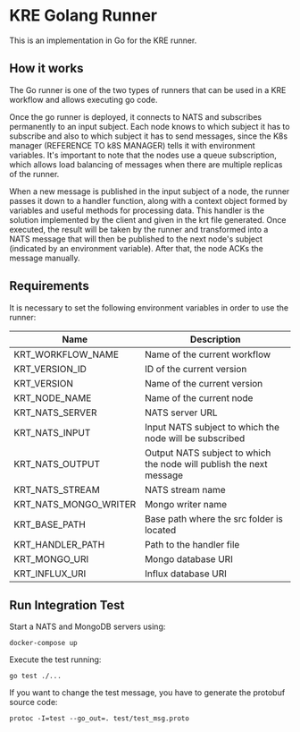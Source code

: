 # KRE Golang Runner

This is an implementation in Go for the KRE runner.

## How it works

The Go runner is one of the two types of runners that can be used in a KRE workflow and allows 
executing go code.

Once the go runner is deployed, it connects to NATS and subscribes permanently to an input 
subject. 
Each node knows to which subject it has to subscribe and also to which subject it has to send messages, 
since the K8s manager (REFERENCE TO k8S MANAGER) tells it with environment variables. 
It's important to note that the nodes use a queue subscription, 
which allows load balancing of messages when there are multiple replicas of the runner.

When a new message is published in the input subject of a node, the runner passes it down to a 
handler function, along with a context object formed by variables and useful methods for processing data. 
This handler is the solution implemented by the client and given in the krt file generated. 
Once executed, the result will be taken by the runner and transformed into a NATS message that 
will then be published to the next node's subject (indicated by an environment variable).
After that, the node ACKs the message manually.

## Requirements

It is necessary to set the following environment variables in order to use the runner:

| Name                  | Description                                                         | 
|-----------------------|---------------------------------------------------------------------|
| KRT_WORKFLOW_NAME     | Name of the current workflow                                        | 
| KRT_VERSION_ID        | ID of the current version                                           | 
| KRT_VERSION           | Name of the current version                                         | 
| KRT_NODE_NAME         | Name of the current node                                            |
| KRT_NATS_SERVER       | NATS server URL                                                     |
| KRT_NATS_INPUT        | Input NATS subject to which the node will be subscribed             |
| KRT_NATS_OUTPUT       | Output NATS subject to which the node will publish the next message |
| KRT_NATS_STREAM       | NATS stream name                                                    |
| KRT_NATS_MONGO_WRITER | Mongo writer name                                                   |
| KRT_BASE_PATH         | Base path where the src folder is located                           |
| KRT_HANDLER_PATH      | Path to the handler file                                            |
| KRT_MONGO_URI         | Mongo database URI                                                  |
| KRT_INFLUX_URI        | Influx database URI                                                 |

## Run Integration Test

Start a NATS and MongoDB servers using:
```
docker-compose up
```

Execute the test running:
```
go test ./...
```

If you want to change the test message, you have to generate the protobuf source code: 
```
protoc -I=test --go_out=. test/test_msg.proto
```
